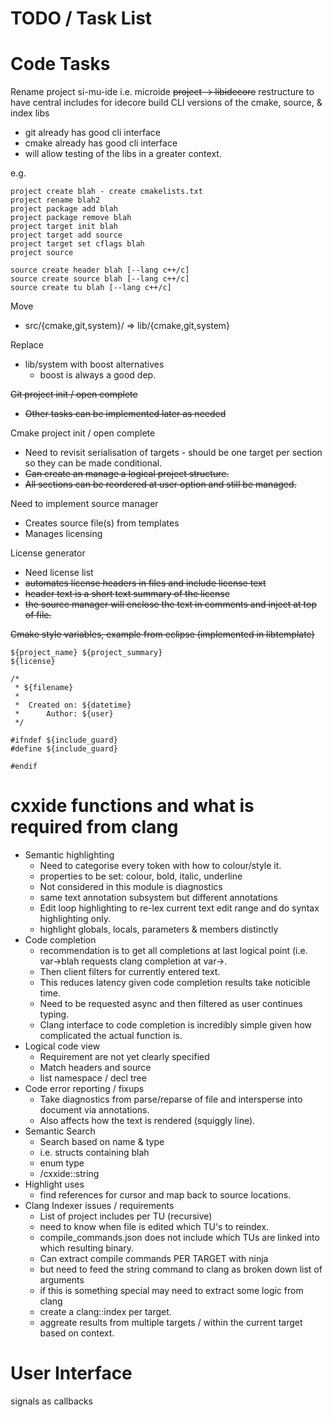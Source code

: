 TODO / Task List
================

Code Tasks
=========
Rename project si-mu-ide i.e. microide
~~project -> libidecore~~
restructure to have central includes for idecore
build CLI versions of the cmake, source, & index libs
 - git already has good cli interface
 - cmake already has good cli interface
 - will allow testing of the libs in a greater context.

e.g.

    project create blah - create cmakelists.txt
    project rename blah2
    project package add blah
    project package remove blah
    project target init blah
    project target add source
    project target set cflags blah
    project source
    
    source create header blah [--lang c++/c]
    source create source blah [--lang c++/c]
    source create tu blah [--lang c++/c]

Move
 * src/{cmake,git,system}/ => lib/{cmake,git,system}

Replace
 * lib/system with boost alternatives
    * boost is always a good dep.


~~Git project init / open complete~~
 * ~~Other tasks can be implemented later as needed~~

Cmake project init / open complete
 * Need to revisit serialisation of targets - should be one target per section so they can be made conditional.
 * ~~Can create an manage a logical project structure.~~
 * ~~All sections can be reordered at user option and still be managed.~~

Need to implement source manager
 * Creates source file(s) from templates
 * Manages licensing

License generator
 * Need license list
 * ~~automates license headers in files and include license text~~
 * ~~header text is a short text summary of the license~~
 * ~~the source manager will enclose the text in comments and inject at top of file.~~

~~Cmake style variables, example from eclipse (implemented in libtemplate)~~

    ${project_name} ${project_summary}
    ${license}
    
    /*
     * ${filename}
     *
     *  Created on: ${datetime}
     *      Author: ${user}
     */
    
    #ifndef ${include_guard}
    #define ${include_guard}
    
    #endif

cxxide functions and what is required from clang
================================================

 * Semantic highlighting
    * Need to categorise every token with how to colour/style it.
    * properties to be set: colour, bold, italic, underline
    * Not considered in this module is diagnostics
    * same text annotation subsystem but different annotations
    * Edit loop highlighting to re-lex current text edit range and do syntax highlighting only.
    * highlight globals, locals, parameters & members distinctly
 * Code completion
    * recommendation is to get all completions at last logical point (i.e. var->blah requests clang completion at var->.
    * Then client filters for currently entered text.
    * This reduces latency given code completion results take noticible time.
    * Need to be requested async and then filtered as user continues typing.
    * Clang interface to code completion is incredibly simple given how complicated the actual function is.
 * Logical code view
    * Requirement are not yet clearly specified
    * Match headers and source
    * list namespace / decl tree
 * Code error reporting / fixups
    * Take diagnostics from parse/reparse of file and intersperse into document via annotations.
    * Also affects how the text is rendered (squiggly line).
 * Semantic Search
    * Search based on name & type
    * i.e. structs containing blah
    * enum type
    * /cxxide::string
 * Highlight uses
    * find references for cursor and map back to source locations.
 * Clang Indexer issues / requirements
    * List of project includes per TU (recursive)
    * need to know when file is edited which TU's to reindex.
    * compile_commands.json does not include which TUs are linked into which resulting binary.
    * Can extract compile commands PER TARGET with ninja
    * but need to feed the string command to clang as broken down list of arguments
    * if this is something special may need to extract some logic from clang
    * create a clang::index per target.
    * aggreate results from multiple targets / within the current target based on context.


User Interface
=============

signals as callbacks
